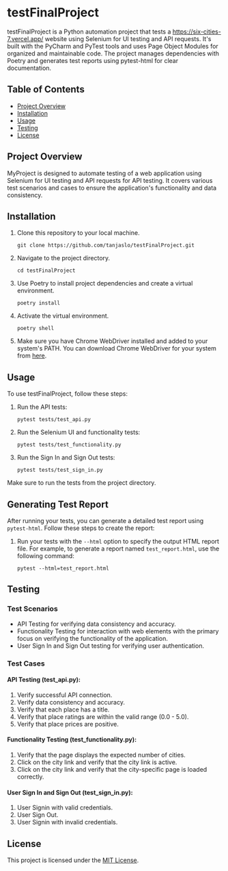 # testFinalProject

testFinalProject is a Python automation project that tests a https://six-cities-7.vercel.app/ website using Selenium for UI testing and API requests. It's built with the PyCharm and PyTest tools and uses Page Object Modules for organized and maintainable code. The project manages dependencies with Poetry and generates test reports using pytest-html for clear documentation.

## Table of Contents

- [Project Overview](#project-overview)
- [Installation](#installation)
- [Usage](#usage)
- [Testing](#testing)
- [License](#license)

## Project Overview

MyProject is designed to automate testing of a web application using Selenium for UI testing and API requests for API testing. It covers various test scenarios and cases to ensure the application's functionality and data consistency.

## Installation

1. Clone this repository to your local machine.

    ```shell
    git clone https://github.com/tanjaslo/testFinalProject.git
    ```

2. Navigate to the project directory.

    ```shell
    cd testFinalProject
    ```

3. Use Poetry to install project dependencies and create a virtual environment.

    ```shell
    poetry install
   ```
   
4. Activate the virtual environment.

    ```shell
    poetry shell
    ```
5. Make sure you have Chrome WebDriver installed and added to your system's PATH. You can download Chrome WebDriver for your system from [here](https://chromedriver.chromium.org/downloads).

   
## Usage

To use testFinalProject, follow these steps:

1. Run the API tests:

    ```shell
    pytest tests/test_api.py
    ```
   
2. Run the Selenium UI and functionality tests:
    
    ```shell
    pytest tests/test_functionality.py
    ```
   
3. Run the Sign In and Sign Out tests:

    ```shell
    pytest tests/test_sign_in.py
    ```

Make sure to run the tests from the project directory.

## Generating Test Report

After running your tests, you can generate a detailed test report using `pytest-html`. Follow these steps to create the report:

1. Run your tests with the `--html` option to specify the output HTML report file. For example, to generate a report named `test_report.html`, use the following command:

   ```shell
   pytest --html=test_report.html
   ```

## Testing

### Test Scenarios

- API Testing for verifying data consistency and accuracy.
- Functionality Testing for interaction with web elements with the primary focus on verifying the functionality of the application.
- User Sign In and Sign Out testing for verifying user authentication.

### Test Cases

#### API Testing (test_api.py):

1. Verify successful API connection.
2. Verify data consistency and accuracy.
3. Verify that each place has a title.
4. Verify that place ratings are within the valid range (0.0 - 5.0).
5. Verify that place prices are positive.

#### Functionality Testing (test_functionality.py):

1. Verify that the page displays the expected number of cities.
2. Click on the city link and verify that the city link is active.
3. Click on the city link and verify that the city-specific page is loaded correctly.

#### User Sign In and Sign Out (test_sign_in.py):

1. User Signin with valid credentials.
2. User Sign Out.
3. User Signin with invalid credentials.

## License

This project is licensed under the [MIT License](LICENSE).

